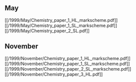 
## May
[[/1999/May/Chemistry_paper_1_HL_markscheme.pdf]]
[[/1999/May/Chemistry_paper_1_SL_markscheme.pdf]]
[[/1999/May/Chemistry_paper_2_SL.pdf]]

## November
[[/1999/November/Chemistry_paper_1_HL_markscheme.pdf]]
[[/1999/November/Chemistry_paper_1_SL_markscheme.pdf]]
[[/1999/November/Chemistry_paper_2_SL_markscheme.pdf]]
[[/1999/November/Chemistry_paper_3_HL.pdf]]
